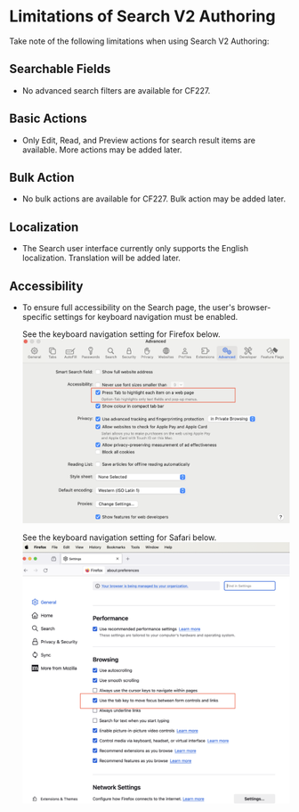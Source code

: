# Limitations of Search V2 Authoring

Take note of the following limitations when using Search V2 Authoring:

## Searchable Fields

- No advanced search filters are available for CF227.

## Basic Actions

- Only Edit, Read, and Preview actions for search result items are available. More actions may be added later.

## Bulk Action

- No bulk actions are available for CF227. Bulk action may be added later.

## Localization

- The Search user interface currently only supports the English localization. Translation will be added later.

## Accessibility

- To ensure full accessibility on the Search page, the user's browser-specific settings for keyboard navigation must be enabled.

    See the keyboard navigation setting for Firefox below.
    ![](../../assets/HCL_Search_Browser_Safari_Settings.png)

    See the keyboard navigation setting for Safari below.
    ![](../../assets/HCL_Search_Browser_Firefox_Settings.png)